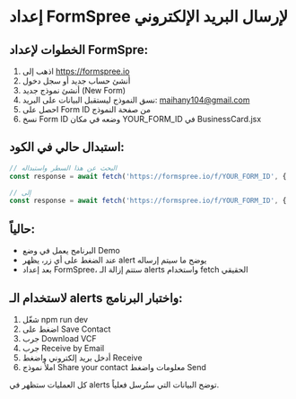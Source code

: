 # إعداد FormSpree لإرسال البريد الإلكتروني

## الخطوات لإعداد FormSpre:

1. اذهب إلى https://formspree.io
2. أنشئ حساب جديد أو سجل دخول
3. أنشئ نموذج جديد (New Form)
4. نسق النموذج ليستقبل البيانات على البريد: maihany104@gmail.com
5. احصل على Form ID من صفحة النموذج
6. نسخ Form ID وضعه في مكان YOUR_FORM_ID في BusinessCard.jsx

## استبدال حالي في الكود:

```javascript
// البحث عن هذا السطر واستبداله
const response = await fetch('https://formspree.io/f/YOUR_FORM_ID', {

// إلى
const response = await fetch('https://formspree.io/f/YOUR_FORM_ID', {
```

## حالياً:
- البرنامج يعمل في وضع Demo
- عند الضغط على أي زر، يظهر alert يوضح ما سيتم إرساله
- بعد إعداد FormSpree، ستتم إزالة الـ alerts واستخدام fetch الحقيقي

## لاستخدام الـ alerts واختبار البرنامج:
1. شغّل npm run dev
2. اضغط على Save Contact
3. جرب Download VCF
4. جرب Receive by Email
5. أدخل بريد إلكتروني واضغط Receive
6. املأ نموذج Share your contact معلومات واضغط Send

كل العمليات ستظهر في alerts توضح البيانات التي ستُرسل فعلياً.
